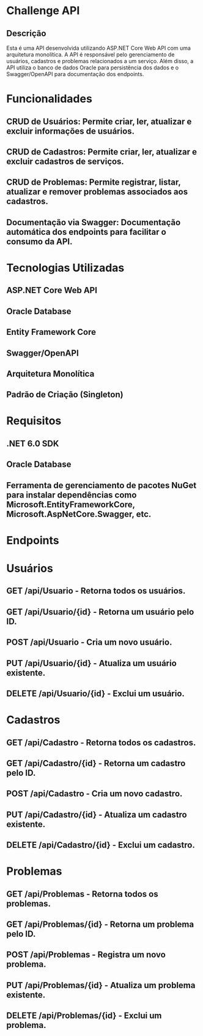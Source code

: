 # Challenge API

## Descrição
Esta é uma API desenvolvida utilizando ASP.NET Core Web API com uma arquitetura monolítica. A API é responsável pelo gerenciamento de usuários, cadastros e problemas relacionados a um serviço. Além disso, a API utiliza o banco de dados Oracle para persistência dos dados e o Swagger/OpenAPI para documentação dos endpoints.

# Funcionalidades

## CRUD de Usuários: Permite criar, ler, atualizar e excluir informações de usuários.

## CRUD de Cadastros: Permite criar, ler, atualizar e excluir cadastros de serviços.

## CRUD de Problemas: Permite registrar, listar, atualizar e remover problemas associados aos cadastros.

## Documentação via Swagger: Documentação automática dos endpoints para facilitar o consumo da API.

# Tecnologias Utilizadas

## ASP.NET Core Web API
## Oracle Database
## Entity Framework Core
## Swagger/OpenAPI
## Arquitetura Monolítica
## Padrão de Criação (Singleton)

# Requisitos

## .NET 6.0 SDK
## Oracle Database
## Ferramenta de gerenciamento de pacotes NuGet para instalar dependências como Microsoft.EntityFrameworkCore, Microsoft.AspNetCore.Swagger, etc.

# Endpoints

# Usuários

## GET /api/Usuario - Retorna todos os usuários.

## GET /api/Usuario/{id} - Retorna um usuário pelo ID.

## POST /api/Usuario - Cria um novo usuário.

## PUT /api/Usuario/{id} - Atualiza um usuário existente.

## DELETE /api/Usuario/{id} - Exclui um usuário.

# Cadastros

## GET /api/Cadastro - Retorna todos os cadastros.

## GET /api/Cadastro/{id} - Retorna um cadastro pelo ID.

## POST /api/Cadastro - Cria um novo cadastro.

## PUT /api/Cadastro/{id} - Atualiza um cadastro existente.

## DELETE /api/Cadastro/{id} - Exclui um cadastro.

# Problemas

## GET /api/Problemas - Retorna todos os problemas.

## GET /api/Problemas/{id} - Retorna um problema pelo ID.

## POST /api/Problemas - Registra um novo problema.

## PUT /api/Problemas/{id} - Atualiza um problema existente.

## DELETE /api/Problemas/{id} - Exclui um problema.
